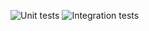 ![Unit tests](https://github.com/robertmartinsen/social-media-client/tree/workflow/unit-tests/badge.svg)
![Integration tests](https://github.com/robertmartinsen/social-media-client/tree/workflow/integration-tests/badge.svg)
